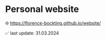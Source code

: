 # Personal website

:globe_with_meridians: https://florence-bockting.github.io/website/

:white_check_mark: last update: 31.03.2024
